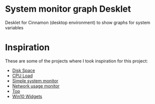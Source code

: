 # System monitor graph Desklet
Desklet for Cinnamon (desktop environment) to show graphs for system variables

# Inspiration
These are some of the projects where I took inspiration for this project:

* [Disk Space](https://cinnamon-spices.linuxmint.com/desklets/view/39)
* [CPU Load](https://cinnamon-spices.linuxmint.com/desklets/view/44)
* [Simple system monitor](https://cinnamon-spices.linuxmint.com/desklets/view/29)
* [Network usage monitor](https://cinnamon-spices.linuxmint.com/desklets/view/15)
* [Top](https://cinnamon-spices.linuxmint.com/desklets/view/41)
* [Win10 Widgets](https://win10widgets.com/)



